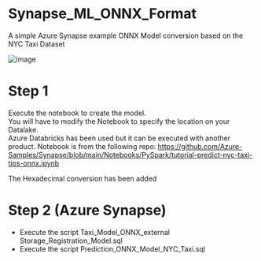 # Synapse_ML_ONNX_Format
A simple Azure Synapse example ONNX Model conversion based on the NYC Taxi Dataset

![image](https://user-images.githubusercontent.com/49620357/120843079-ab24f380-c53b-11eb-901b-77c231b0797a.png)

# Step 1

Execute the notebook to create the model.
<br> You will have to modify the Notebook to specify the location on your Datalake.
<br>Azure Databricks has been used but it can be executed with another product.
Notebook is from the following repo:
https://github.com/Azure-Samples/Synapse/blob/main/Notebooks/PySpark/tutorial-predict-nyc-taxi-tips-onnx.ipynb

The Hexadecimal conversion has been added

# Step 2 (Azure Synapse)

* Execute the script Taxi_Model_ONNX_external Storage_Registration_Model.sql
* Execute the script Prediction_ONNX_Model_NYC_Taxi.sql
